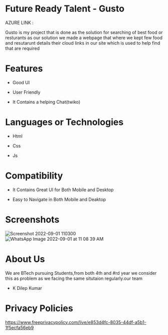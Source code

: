 # Future Ready Talent - Gusto



AZURE LINK : 


Gusto is my project that is done as the solution for searching of best food or resturants
as our solution we made a webpage that where we kept few food   and  resutarunt details their cloud links in our site which is used to help find  that are required


# Features
-  Good UI

-  User Friendly

-  It Contains a helping Chat(twiko)



# Languages or Technologies

-  Html

-  Css

-  Js


# Compatibility
 -  It Contains Great UI for Both Mobile and Desktop
 
 -  Easy to Navigate in Both Mobile and Deaktop
 
# Screenshots
![Screenshot 2022-09-01 110300](https://user-images.githubusercontent.com/108449615/187839166-c8072160-e8e4-4ea8-96e8-b982481f9f59.png)
![WhatsApp Image 2022-09-01 at 11 08 39 AM](https://user-images.githubusercontent.com/108449615/187839668-23568de7-75d9-4d54-9184-4f608760eec9.jpeg)


# About Us
We are BTech pursuing Students,from both 4th and #rd year we consider this as problem as we facing the same situtaion regularly.our team

-  K Dilep Kumar


# Privacy Policies 


https://www.freeprivacypolicy.com/live/e853d4fc-8035-44df-a5b1-1f5ecfa56eb9
